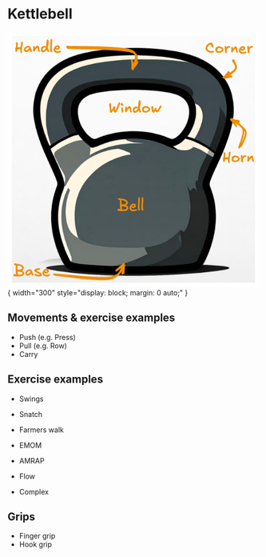# Kettlebell

![kettlebell](../img/bell.png){ width="300" style="display: block; margin: 0 auto;" }

## Movements & exercise examples

- Push (e.g. Press)
- Pull (e.g. Row)
- Carry

## Exercise examples

- Swings
- Snatch
- Farmers walk

- EMOM
- AMRAP
- Flow
- Complex

## Grips

- Finger grip
- Hook grip
